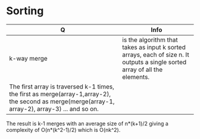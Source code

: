  # Sorting
Q | Info 
--- | ---
 k-way merge|is the algorithm that takes as input k sorted arrays, each of size n. It outputs a single sorted array of all the elements.
  |The first array is traversed k-1 times, the first as merge(array-1,array-2), the second as merge(merge(array-1, array-2), array-3) ... and so on.

The result is k-1 merges with an average size of n*(k+1)/2 giving a complexity of O(n*(k^2-1)/2) which is O(nk^2).
 

